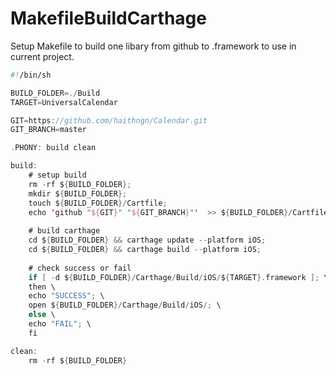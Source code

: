 # MakefileBuildCarthage
Setup Makefile to build one libary from github to .framework to use in current project.

```swift
#!/bin/sh

BUILD_FOLDER=./Build
TARGET=UniversalCalendar

GIT=https://github.com/haithngn/Calendar.git
GIT_BRANCH=master

.PHONY: build clean

build:
	# setup build
	rm -rf ${BUILD_FOLDER};
	mkdir ${BUILD_FOLDER};
	touch ${BUILD_FOLDER}/Cartfile;
	echo 'github "${GIT}" "${GIT_BRANCH}"'  >> ${BUILD_FOLDER}/Cartfile;
	
	# build carthage
	cd ${BUILD_FOLDER} && carthage update --platform iOS;
	cd ${BUILD_FOLDER} && carthage build --platform iOS;
	
	# check success or fail
	if [ -d ${BUILD_FOLDER}/Carthage/Build/iOS/${TARGET}.framework ]; \
	then \
	echo "SUCCESS"; \
	open ${BUILD_FOLDER}/Carthage/Build/iOS/; \
	else \
	echo "FAIL"; \
	fi

clean:
	rm -rf ${BUILD_FOLDER}
```
